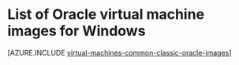 <!-- not suitable for Mooncake -->

<properties
    pageTitle="List of Oracle Windows VM images | Azure"
    description="Get the list of Oracle images in the Azure Gallery and learn how to create an Oracle virtual machine."
    services="virtual-machines-windows"
    documentationcenter=""
    author="rickstercdn"
    manager="timlt"
    editor=""
    tags="azure-service-management, azure-resource-manager" />
<tags
    ms.assetid="eb8e2fe6-4f73-4209-a327-b0081167dad2"
    ms.service="virtual-machines-windows"
    ms.devlang="na"
    ms.topic="article"
    ms.tgt_pltfrm="vm-windows"
    ms.workload="infrastructure-services"
    ms.date="09/06/2016"
    wacn.date=""
    ms.author="rclaus"
    ms.custom="H1Hack27Feb2017" />

# List of Oracle virtual machine images for Windows 
[AZURE.INCLUDE [virtual-machines-common-classic-oracle-images](../../includes/virtual-machines-common-classic-oracle-images.md)]
